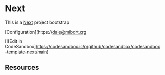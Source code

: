 # Next

This is a [Next](https://mibdrt.org/) project bootstrap 

[Configuration](https://dale@mibdrt.org

[![Edit in CodeSandbox]https://codesandbox.io/p/github/codesandbox/codesandbox-template-next/main)

## Resources
